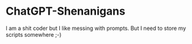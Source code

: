 # ChatGPT-Shenanigans
I am a shit coder but I like messing with prompts. But I need to store my scripts somewhere ;-)
